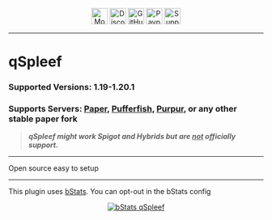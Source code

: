 <p align="center"><a  href="https://modrinth.com/plugin/qspleef"><img alt="Modrinth Download Link" src="https://img.shields.io/badge/Download-00AF5C?logo=modrinth&logoColor=white&style=for-the-badge" height="32"></a> <a href="https://discord.com/users/139557435001012225"><img alt="Discord Invite" src="https://img.shields.io/badge/Discord-5865F2?logo=discord&logoColor=white&style=for-the-badge" height="32"></a> <a href="https://github.com/Quartz-Dev/qgptrust"><img alt="GitHub Source Code" src="https://img.shields.io/badge/Source-181717?logo=github&logoColor=white&style=for-the-badge" height="32"></a> <a href="https://paypal.me/qartho/"><img alt="Paypal Donation Link" src="https://img.shields.io/badge/Donate-00457C?logo=paypal&logoColor=white&style=for-the-badge" height="32"></a> <a href="https://modrinth.com/plugin/qgptrust/versions"><img alt="Supported Versions: 1.19 - 1.20.1" src="https://img.shields.io/badge/1.19--1.20.1-blue?style=for-the-badge&label=Minecraft Versions" height="32"></a></p>

---
# qSpleef

### Supported Versions: 1.19-1.20.1
### Supports Servers: [Paper](https://papermc.io), [Pufferfish](https://pufferfish.host/downloads), [Purpur](https://purpurmc.org), or any other __stable__ paper fork
>***qSpleef might work Spigot and Hybrids but are <u>not</u> officially support.***

---
Open source easy to setup

---

This plugin uses [bStats](https://bstats.org/). You can opt-out in the bStats config
<p align="center">
<a href="https://bstats.org/plugin/bukkit/qSpleef/19545"><img alt="bStats qSpleef" src="https://bstats.org/signatures/bukkit/qSpleef.svg"></a></p>
